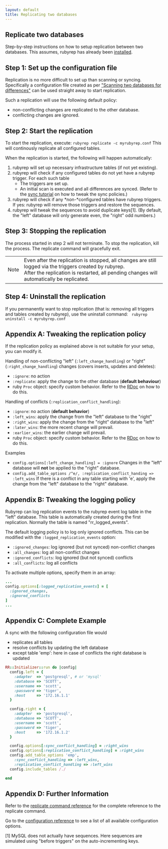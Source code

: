 ```yaml
---
layout: default
title: Replicating two databases
---
```


Replicate two databases
-----------------------

Step-by-step instructions on how to setup replication between two databases.
This assumes, rubyrep has already been [installed](installation.html).

Step 1: Set up the configuration file
-------------------------------------

Replication is no more difficult to set up than scanning or syncing.
Specifically a configuration file created as per ["Scanning two databases for differences"](scanning.html) can be used straight away to start replication.

Such a replication will use the following default policy:

-   non-conflicting changes are replicated to the other database.
-   conflicting changes are ignored.

Step 2: Start the replication
-----------------------------

To start the replication, execute: `rubyrep replicate -c myrubyrep.conf`
This will continously replicate all configured tables.

When the replication is started, the following will happen automatically:

1.  rubyrep will set up necessary infrastructure tables (if not yet existing).
2.  rubyrep will check if any configured tables do not yet have a rubyrep trigger.
    For each such table
    -   The triggers are set up.
    -   An initial scan is executed and all differences are synced.
        (Refer to the [sync tutorial](syncing.html) on how to tweak the sync policies.)
3.  rubyrep will check if any \*non-\*configured tables have rubyrep triggers.
    If yes: rubyrep will remove those triggers and restore the sequences.
4.  rubyrep will tweak the sequences to avoid duplicate keys[1].
    (By default, the "left" database will only generate even, the "right" odd numbers.)

Step 3: Stopping the replication
--------------------------------

The process started in step 2 will not terminate. To stop the replication, kill the process. The replicate command will gracefully exit.

|      |                                                                                                                                                                                                         |
|------|---------------------------------------------------------------------------------------------------------------------------------------------------------------------------------------------------------|
| Note | Even after the replication is stopped, all changes are still logged via the triggers created by rubyrep.<br/> After the replication is restarted, all pending changes will automatically be replicated. |

Step 4: Uninstall the replication
---------------------------------

If you permanently want to stop replication (that is: removing all triggers and tables created by rubyrep), use the uninstall command:
  `rubyrep uninstall -c myrubyrep.conf`

Appendix A: Tweaking the replication policy
-------------------------------------------

If the replication policy as explained above is not suitable for your setup, you can modify it.

Handling of non-conflicting "left" (`:left_change_handling`) or "right" (`:right_change_handling`) changes (covers inserts, updates and deletes):

-   `:ignore`: no action
-   `:replicate`: apply the change to the other database (**default behaviour**)
-   ruby `Proc` object: specify custom behavior. Refer to the [RDoc](http://www.rubydoc.info/github/rubyrep/rubyrep/RR/Replicators/TwoWayReplicator) on how to do this.

Handling of conflicts (`:replication_conflict_handling`):

-   `:ignore`: no action (**default behavior**)
-   `:left_wins`: apply the change from the "left" database to the "right"
-   `:right_wins`: apply the change from the "right" database to the "left"
-   `:later_wins`: the more recent change will prevail.
-   `:earlier_wins`: the earlier change will prevail.
-   ruby `Proc` object: specify custom behavior. Refer to the [RDoc](http://www.rubydoc.info/github/rubyrep/rubyrep/RR/Replicators/TwoWayReplicator) on how to do this.

Examples

-   `config.options[:left_change_handling] = :ignore`
    Changes in the "left" database will **not** be applied to the "right" database.
-   `config.add_table_options /^e/, :replication_conflict_handing => :left_wins`
    If there is a conflict in any table starting with 'e', apply the change from the "left" database to the "right" database.

Appendix B: Tweaking the logging policy
---------------------------------------

Rubyrep can log replication events to the rubyrep event log table in the "left" database.
This table is automatically created during the first replication. Normally the table is named "rr\_logged\_events".

The default logging policy is to log only ignored conflicts. This can be modified with the `:logged_replication_events` option:

-   `:ignored_changes`: log ignored (but not synced) non-conflict changes
-   `:all_changes`: log all non-conflict changes
-   `:ignored_conflicts`: log ignored (but not synced) conflicts
-   `:all_conflicts`: log all conflicts

To activate multiple options, specify them in an array:

```ruby
...
config.options[:logged_replication_events] = [
  :ignored_changes, 
  :ignored_conflicts
]
...
```

Appendix C: Complete Example
----------------------------

A sync with the following configuration file would

-   replicates all tables
-   resolve conflicts by updating the left database
-   except table 'emp': here in case of conflicts the right database is updated

<!-- -->

```ruby
RR::Initializer::run do |config|
  config.left = {
    :adapter  => 'postgresql', # or 'mysql'
    :database => 'SCOTT',
    :username => 'scott',
    :password => 'tiger',
    :host     => '172.16.1.1'
  }

  config.right = {
    :adapter  => 'postgresql',
    :database => 'SCOTT',
    :username => 'scott',
    :password => 'tiger',
    :host     => '172.16.1.2'
  }

  config.options[:sync_conflict_handling] = :right_wins
  config.options[:replication_conflict_handling] = :right_wins
  config.add_table_options 'emp', 
    :sync_conflict_handling => :left_wins,
    :replication_conflict_handling => :left_wins
  config.include_tables /./

end
```

Appendix D: Further Information
-------------------------------

Refer to the [replicate command reference](replicate_command.html) for the complete reference to the replicate command.

Go to the [configuration reference](configuration.html) to see a list of all available configuration options.

[1] MySQL does not actually have sequences. Here sequences are simulated using "before triggers" on the auto-incrementing keys.
